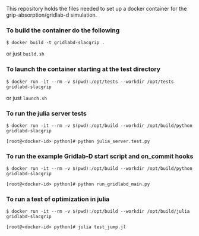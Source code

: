 This repository holds the files needed to set up a docker container for the grip-absorption/gridlab-d simulation.

### To build the container do the following
```
$ docker build -t gridlabd-slacgrip .
```
or just `build.sh`

### To launch the container starting at the test directory
```
$ docker run -it --rm -v $(pwd):/opt/tests --workdir /opt/tests gridlabd-slacgrip
```
or just `launch.sh`

### To run the julia server tests

```
$ docker run -it --rm -v $(pwd):/opt/build --workdir /opt/build/python gridlabd-slacgrip

[root@<docker-id> python]# python julia_server.test.py
```

### To run the example Gridlab-D start script and on_commit hooks

```
$ docker run -it --rm -v $(pwd):/opt/build --workdir /opt/build/python gridlabd-slacgrip

[root@<docker-id> python]# python run_gridlabd_main.py
```
### To run a test of optimization in julia
```
$ docker run -it --rm -v $(pwd):/opt/build --workdir /opt/build/julia gridlabd-slacgrip

[root@<docker-id> python]# julia test_jump.jl
```
